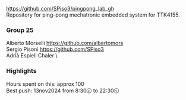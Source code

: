 https://github.com/SPiso3/pingpong_lab_gh \
Repository for ping-pong mechatronic embedded system for TTK4155.

### Group 25
Alberto Morselli https://github.com/albertomors \
Sergio Pisoni https://github.com/SPiso3 \
Adrià Espiell Chaler \

### Highlights
Hours spent on this: approx 100 \
Best push: 13nov2024 from 8:30🕣 to 22:30🕥
